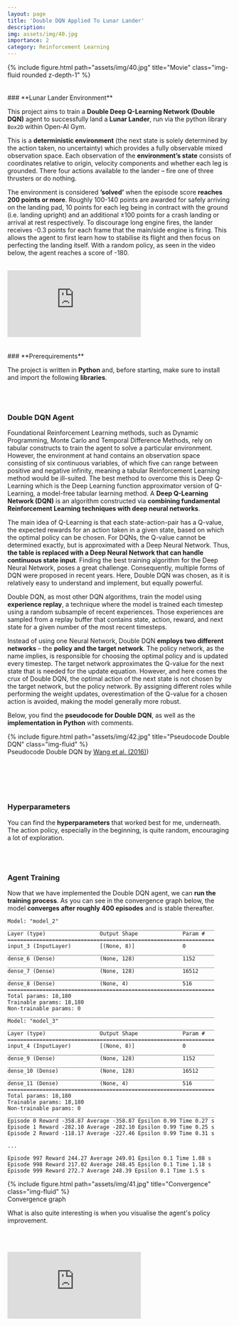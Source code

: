```yaml
---
layout: page
title: 'Double DQN Applied To Lunar Lander'
description: 
img: assets/img/40.jpg
importance: 2
category: Reinforcement Learning
---
```


<div class="row">
    <div class="col-sm mt-3 mt-md-0">
        {% include figure.html path="assets/img/40.jpg" title="Movie" class="img-fluid rounded z-depth-1" %}
    </div>
</div>
<br/><br/>
### **Lunar Lander Environment**

This project aims to train a **Double Deep Q-Learning Network (Double DQN)** agent to successfully land a **Lunar Lander**, run via the python library `Box2D` within Open-AI Gym.

This is a **deterministic environment** (the next state is solely determined by the action taken, no uncertainty) which provides a fully observable mixed observation space. Each observation of the **environment’s state** consists of coordinates relative to origin, velocity components and whether each leg is grounded. There four actions available to the lander – fire one of three thrusters or do nothing.

The environment is considered **’solved’** when the episode score **reaches 200 points or more**. Roughly 100-140 points are awarded for safely arriving on the landing pad, 10 points for each leg being in contract with the ground (i.e. landing upright) and an additional ±100 points for a crash landing or arrival at rest respectively. To discourage long engine fires, the lander receives -0.3 points for each frame that the main/side engine is firing. This allows the agent to first learn how to stabilise its flight and then focus on perfecting the landing itself. With a random policy, as seen in the video below, the agent reaches a score of -180.
<br/><br/>
<div class="video-container">
    <iframe src="https://www.youtube.com/embed/0HuI1QLOCJM?rel=0&amp;showinfo=0&amp;autoplay=1&loop=1" frameborder="0" allow="autoplay; encrypted-media"></iframe>
</div>
<br/><br/>
### **Prerequirements**

The project is written in **Python** and, before starting, make sure to install and import the following **libraries**.

<script src="https://gist.github.com/patrick-richter/b54284cb307ceb73ce16432b919831eb.js"></script>

<br/><br/>
### **Double DQN Agent**

Foundational Reinforcement Learning methods, such as Dynamic Programming, Monte Carlo and Temporal Difference Methods, rely on tabular constructs to train the agent to solve a particular environment. However, the environment at hand contains an observation space consisting of six continuous variables, of which five can range between positive and negative infinity, meaning a tabular Reinforcement Learning method would be ill-suited. The best method to overcome this is Deep Q-Learning which is the Deep Learning function approximator version of Q-Learning, a model-free tabular learning method. A **Deep Q-Learning Network (DQN)** is an algorithm constructed via **combining fundamental Reinforcement Learning techniques with deep neural networks**.
   
The main idea of Q-Learning is that each state-action-pair has a Q-value, the expected rewards for an action taken in a given state, based on which the optimal policy can be chosen. For DQNs, the Q-value cannot be determined exactly, but is approximated with a Deep Neural Network. Thus, **the table is replaced with a Deep Neural Network that can handle continuous state input**. Finding the best training algorithm for the Deep Neural Network, poses a great challenge. Consequently, multiple forms of DQN were proposed in recent years. Here, Double DQN was chosen, as it is relatively easy to understand and implement, but equally powerful.

Double DQN, as most other DQN algorithms, train the model using **experience replay**, a technique where the model is trained each timestep using a random subsample of recent experiences. Those experiences are sampled from a replay buffer that contains state, action, reward, and next state for a given number of the most recent timesteps. 

Instead of using one Neural Network, Double DQN **employs two different networks** – the **policy and the target network**. The policy network, as the name implies, is responsible for choosing the optimal policy and is updated every timestep. The target network approximates the Q-value for the next state that is needed for the update equation. However, and here comes the crux of Double DQN, the optimal action of the next state is not chosen by the target network, but the policy network. By assigning different roles while performing the weight updates, overestimation of the Q-value for a chosen action is avoided, making the model generally more robust.

Below, you find the **pseudocode for Double DQN**, as well as the **implementation in Python** with comments.

<div class="row">
    <div class="col-sm mt-3 mt-md-0">
        {% include figure.html path="assets/img/42.jpg" title="Pseudocode Double DQN" class="img-fluid" %}
    </div>
</div>
<div class="caption">
    Pseudocode Double DQN by <a href="https://arxiv.org/pdf/1511.06581.pdf">Wang et al. (2016)</a>)
</div>
<br/><br/>
<script src="https://gist.github.com/patrick-richter/5822d2a212c22477be51c5ae156c5079.js"></script>

<br/><br/>
### **Hyperparameters**

You can find the **hyperparameters** that worked best for me, underneath. The action policy, especially in the beginning, is quite random, encouraging a lot of exploration.

<script src="https://gist.github.com/patrick-richter/fb964f44288652ccb58ecbb0e7f6b744.js"></script>

<br/><br/>
### **Agent Training**

Now that we have implemented the Double DQN agent, we can **run the training process**. As you can see in the convergence graph below, the model **converges after roughly 400 episodes** and is stable thereafter.

<script src="https://gist.github.com/patrick-richter/92f65b296cd9bb040602563f93321642.js"></script>

```
Model: "model_2"
_________________________________________________________________
Layer (type)                 Output Shape              Param #   
=================================================================
input_3 (InputLayer)         [(None, 8)]               0         
_________________________________________________________________
dense_6 (Dense)              (None, 128)               1152      
_________________________________________________________________
dense_7 (Dense)              (None, 128)               16512     
_________________________________________________________________
dense_8 (Dense)              (None, 4)                 516       
=================================================================
Total params: 18,180
Trainable params: 18,180
Non-trainable params: 0
_________________________________________________________________
Model: "model_3"
_________________________________________________________________
Layer (type)                 Output Shape              Param #   
=================================================================
input_4 (InputLayer)         [(None, 8)]               0         
_________________________________________________________________
dense_9 (Dense)              (None, 128)               1152      
_________________________________________________________________
dense_10 (Dense)             (None, 128)               16512     
_________________________________________________________________
dense_11 (Dense)             (None, 4)                 516       
=================================================================
Total params: 18,180
Trainable params: 18,180
Non-trainable params: 0
_________________________________________________________________
Episode 0 Reward -358.87 Average -358.87 Epsilon 0.99 Time 0.27 s
Episode 1 Reward -282.10 Average -282.10 Epsilon 0.99 Time 0.25 s
Episode 2 Reward -118.17 Average -227.46 Epsilon 0.99 Time 0.31 s

...

Episode 997 Reward 244.27 Average 249.01 Epsilon 0.1 Time 1.08 s
Episode 998 Reward 217.02 Average 248.45 Epsilon 0.1 Time 1.18 s
Episode 999 Reward 272.7 Average 248.39 Epsilon 0.1 Time 1.5 s
```

<script src="https://gist.github.com/patrick-richter/5e3e074d871b10377dabf908582995d0.js"></script>

<div class="row">
    <div class="col-sm mt-3 mt-md-0">
        {% include figure.html path="assets/img/41.jpg" title="Convergence" class="img-fluid" %}
    </div>
</div>
<div class="caption">
    Convergence graph
</div>

What is also quite interesting is when you visualise the agent's policy improvement.

<br/><br/>
<div class="video-container">
    <iframe src="https://www.youtube.com/embed/3Lggk1YQ61U?rel=0&amp;showinfo=0&amp;autoplay=1&loop=1" frameborder="0" allow="autoplay; encrypted-media"></iframe>
</div>

